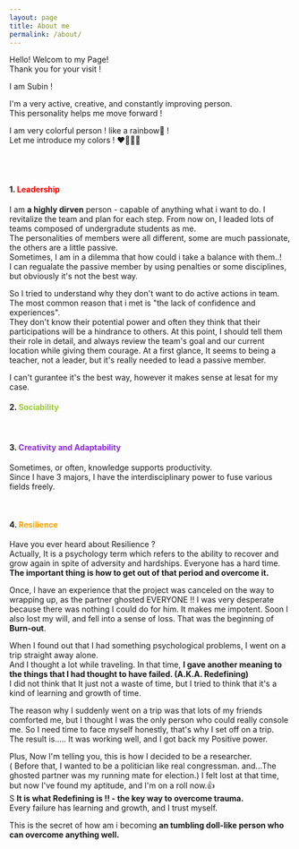 ```yaml
---
layout: page
title: About me
permalink: /about/
---
```


Hello! Welcom to my Page!   
Thank you for your visit !  
     
I am Subin !  
     
    
I'm a very active, creative, and constantly improving person.  
This personality helps me move forward !  
  
I am very colorful person ! like a rainbow🌈 !     
Let me introduce my colors ! ❤️💚💜💛   
&nbsp;            
&nbsp;          
&nbsp; 
&nbsp;        
#### 1. <span style="color:red"> Leadership </span> 
I am **a highly dirven** person - capable of anything what i want to do. I revitalize the team and plan for each step.
From now on, I leaded lots of teams composed of undergradute students as me.  
The personalities of members were all different, some are much passionate, the others are a little passive.  
Sometimes, I am in a dilemma that how could i take a balance with them..!  
I can regualate the passive member by using penalties or some disciplines, but obviously it's not the best way.   
  
So I tried to understand why they don't want to do active actions in team.   
The most common reason that i met is "the lack of confidence and experiences".  
They don't know their potential power and often they think that their participations will be a hindrance to others.
At this point, I should tell them their role in detail, and always review the team's goal and our current location while giving them courage. 
At a first glance, It seems to being a teacher, not a leader, but it's really needed to lead a passive member. 
    
I can't gurantee it's the best way, however it makes sense at lesat for my case. 
&nbsp; 
&nbsp;
&nbsp;  
#### 2. <span style="color:yellowgreen"> Sociability </span> 





&nbsp; 
&nbsp; 
&nbsp; 
#### 3. <span style="color:blueviolet"> Creativity and Adaptability</span> 

Sometimes, or often, knowledge supports productivity.  
Since I have 3 majors, I have the interdisciplinary power to fuse various fields freely. 

&nbsp; 
&nbsp; 
&nbsp; 
#### 4. <span style="color:orange"> Resilience</span> 
Have you ever heard about Resilience ?  
Actually, It is a psychology term which refers to the ability to recover and grow again in spite of adversity and hardships.
Everyone has a hard time. **The important thing is how to get out of that period and overcome it.**  

Once, I have an experience that the project was canceled on the way to wrapping up, as the partner ghosted EVERYONE !!
I was very desperate because there was nothing I could do for him. It makes me impotent.
Soon I also lost my will, and fell into a sense of loss. That was the beginning  of **Burn-out**.   
  
When I found out that I had something psychological problems, I went on a trip straight away alone.  
And I thought a lot while traveling.
In that time, **I gave another meaning to the things that I had thought to have failed. (A.K.A. Redefining)**  
I did not think that It just not a waste of time, but I tried to think that it's a kind of learning and growth of time.

The reason why I suddenly went on a trip was that lots of my friends comforted me, but I thought I was the only person who could really console me.
So I need time to face myself honestly, that's why I set off on a trip.  
The result is..... It was working well, and I got back my Positive power.   

Plus, Now I'm telling you, this is how I decided to be a researcher.  
( Before that, I wanted to be a politician like real congressman. and...The ghosted partner was my running mate for election.) 
I felt lost at that time, but now I've found my aptitude, and I'm on a roll now.👍    
  S
**It is what Redefining is !! - the key way to overcome trauma.**  
Every failure has learning and growth, and I trust myself. 
  
This is the secret of how am i becoming **an tumbling doll-like person who can overcome anything well.**
&nbsp; 
&nbsp; 
&nbsp;  